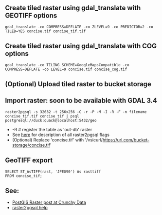 ## Create tiled raster using gdal_translate with GEOTIFF options
```
gdal_translate -co COMPRESS=DEFLATE -co ZLEVEL=9 -co PREDICTOR=2 -co TILED=YES concise.tif concise_tif.tif
```

## Create tiled raster using gdal_translate with COG options
```
gdal_translate -co TILING_SCHEME=GoogleMapsCompatible -co COMPRESS=DEFLATE -co LEVEL=9 concise.tif concise_cog.tif
```
## (Optional) Upload tiled raster to bucket storage

## Import raster: soon to be available with GDAL 3.4
```
raster2pgsql -s 32632 -t 256x256 -C -r -P -M -I -R -F -n filename concise_tif.tif concise_tif | psql postgresql://duck:quack@localhost:5432/geo
```
* -R # register the table as 'out-db' raster
* See [here](https://postgis.net/docs/using_raster_dataman.html#RT_Raster_Loader) for description of all raster2pgsql flags
* (Optional) Replace 'concise.tif' with '/vsicurl/https://url.com/bucket-storage/concise.tif'

## GeoTIFF export
```
SELECT ST_AsTIFF(rast, 'JPEG90') As rasttiff
FROM concise_tif;
```

## See:
* [PostGIS Raster post at Crunchy Data](https://www.crunchydata.com/blog/postgis-raster-and-crunchy-bridge)
* [raster2pgsql help](https://postgis.net/docs/using_raster_dataman.html#RT_Raster_Loader)